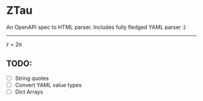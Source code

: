 # ZTau

An OpenAPI spec to HTML parser. Includes fully fledged YAML parser :)

---

𝜏 = 2π

## TODO:

- [ ] String quotes
- [ ] Convert YAML value types
- [ ] Dict Arrays
